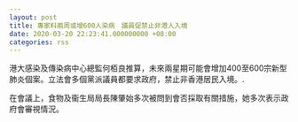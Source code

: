 ```yaml
---
layout: post
title: 專家料兩周或增600人染病　議員促禁止非港人入境
date: 2020-03-20 22:23:41.000000000 +08:00
categories: rss
---
```


港大感染及傳染病中心總監何栢良推算，未來兩星期可能會增加400至600宗新型肺炎個案。立法會多個黨派議員都要求政府，禁止非香港居民入境。.

在會議上，食物及衞生局局長陳肇始多次被問到會否採取有關措施，她多次表示政府會審視情況。
